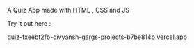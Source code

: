 A Quiz App made with HTML , CSS and JS 

Try it out here : 

quiz-fxeebt2fb-divyansh-gargs-projects-b7be814b.vercel.app
